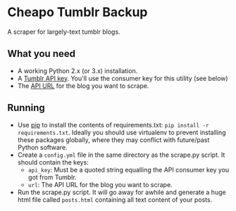 # Cheapo Tumblr Backup
A scraper for largely-text tumblr blogs.

## What you need
 * A working Python 2.x (or 3.x) installation.
 * A [Tumblr API key](https://www.tumblr.com/oauth/apps). You'll use the consumer key for this utility (see below)
 * The [API URL](https://www.tumblr.com/docs/en/api/v2#overview) for the blog you want to scrape.

## Running
 * Use [pip](https://pip.pypa.io/en/stable/installing/) to install the contents of requirements.txt: `pip install -r requirements.txt`. Ideally you should use virtualenv to prevent installing these packages globally, where they may conflict with future/past Python software.
 * Create a `config.yml` file in the same directory as the scrape.py script. It should contain the keys:
   * `api_key`: Must be a quoted string equalling the API consumer key you got from Tumblr.
   * `url`: The API URL for the blog you want to scrape.
 * Run the scrape.py script. It will go away for awhile and generate a huge html file called `posts.html` containing all text content of your posts.

